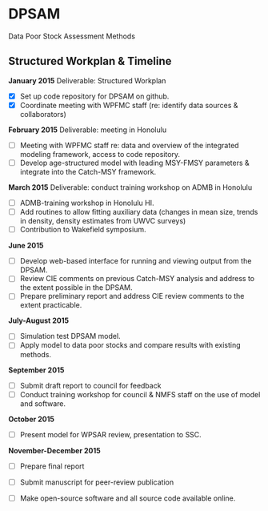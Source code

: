 # DPSAM
Data Poor Stock Assessment Methods

## Structured Workplan & Timeline
**January 2015** Deliverable: Structured Workplan
- [x] Set up code repository for DPSAM on github.
- [x] Coordinate meeting with WPFMC staff (re: identify data sources & collaborators)

**February 2015** Deliverable: meeting in Honolulu
- [ ] Meeting with WPFMC staff re: data and overview of the integrated modeling framework, access to code repository.
- [ ] Develop age-structured model with leading MSY-FMSY parameters & integrate into the Catch-MSY framework.

**March 2015** Deliverable: conduct training workshop on ADMB in Honolulu
- [ ] ADMB-training workshop in Honolulu HI.
- [ ] Add routines to allow fitting auxiliary data (changes in mean size, trends in density, density estimates from UWVC surveys)
- [ ] Contribution to Wakefield symposium.

**June 2015**
- [ ] Develop web-based interface for running and viewing output from the DPSAM.
- [ ] Review CIE comments on previous Catch-MSY analysis and address to the extent possible in the DPSAM.
- [ ] Prepare preliminary report and address CIE review comments to the extent practicable.

**July-August 2015**
- [ ] Simulation test DPSAM model.
- [ ] Apply model to data poor stocks and compare results with existing methods.

**September 2015**
- [ ] Submit draft report to council for feedback
- [ ] Conduct training workshop for council &  NMFS staff on the use of model and software.

**October 2015**
- [ ] Present model for WPSAR review, presentation to SSC.

**November-December 2015**
- [ ] Prepare final report
- [ ] Submit manuscript for peer-review publication
- [ ] Make open-source software and all source code available online.

